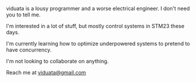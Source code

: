 viduata is a lousy programmer and a worse electrical engineer. I don't need you to tell me.

I'm interested in a lot of stuff, but mostly control systems in STM23 these days.

I'm currently learning how to optimize underpowered systems to pretend to have concurrency.

I'm not looking to collaborate on anything.

Reach me at viduata@gmail.com
